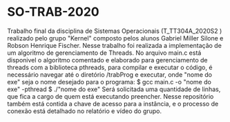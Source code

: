 # SO-TRAB-2020
Trabalho final da disciplina de Sistemas Operacionais (T_TT304A_2020S2 ) realizado pelo grupo "Kernel" composto pelos alunos Gabriel Miller Silone e Robson Henrique Fischer.
Nesse trabalho foi realizada a implementação de um algoritmo de gerenciamento de Threads.
No arquivo main.c está disponivel o algoritmo comentado e elaborado para gerenciamento de threads com a biblioteca pthreads, para compilar e executar o código, é necessário navegar até o diretório /trabProg e executar, onde "nome do exe" seja o nome desejado para o programa:
$ gcc main.c -o "nome do exe" -pthread
$ ./"nome do exe"
Será solicitada uma quantidade de linhas, que fica a cargo de quem está executando preencher.
Nesse repositório também está contida a chave de acesso para a instância, e o processo de conexão está detalhado no relatório e vídeo do grupo.
